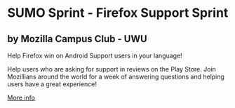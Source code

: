 # SUMO Sprint - Firefox Support Sprint
## by Mozilla Campus Club - UWU

Help Firefox win on Android Support users in your language!

Help users who are asking for support in reviews on the Play Store. Join Mozillians around the world for a week of answering questions and helping users have a great experience!

[More info](https://supportsprint.mozilla.community/)
